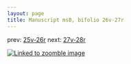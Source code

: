 ```yaml
---
layout: page
title: Manuscript msB, bifolio 26v-27r
---
```


prev: [25v-26r](../25v-26r/) next: [27v-28r](../27v-28r/)



[![Linked to zoomble image](http://www.homermultitext.org/iipsrv?IIIF=/project/homer/pyramidal/deepzoom/hmt/vbbifolio/v1/vb_26v_27r.tif/full/2000,/0/default.jpg)](http://www.homermultitext.org/ict2/?urn=urn:cite2:hmt:vbbifolio.v1:vb_26v_27r)

